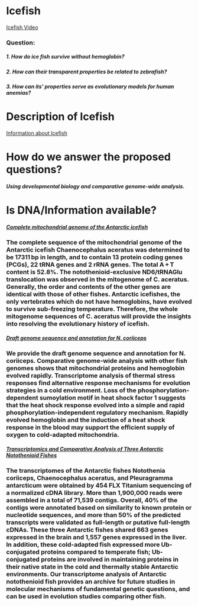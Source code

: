 # Icefish
[Icefish Video](https://www.youtube.com/watch?v=4DKC7uX83Tk)
### Question:
##### 1. How do ice fish survive without hemoglobin? 
##### 2. How can their transparent properties be related to zebrafish?
##### 3. How can its' properties serve as evolutionary models for human anemias?
# Description of Icefish
[Information about Icefish](https://www.britannica.com/animal/icefish)
# How do we answer the proposed questions?
##### Using developmental biology and comparative genome-wide analysis.
# Is DNA/Information available?
##### [Complete mitochondrial genome of the Antarctic icefish](http://www.tandfonline.com/doi/abs/10.3109/19401736.2013.861444?journalCode=imdn20)
### The complete sequence of the mitochondrial genome of the Antarctic icefish Chaenocephalus aceratus was determined to be 17311 bp in length, and to contain 13 protein coding genes (PCGs), 22 tRNA genes and 2 rRNA genes. The total A + T content is 52.8%. The notothenioid-exclusive ND6/tRNAGlu translocation was observed in the mitogenome of C. aceratus. Generally, the order and contents of the other genes are identical with those of other fishes. Antarctic icefishes, the only vertebrates which do not have hemoglobins, have evolved to survive sub-freezing temperature. Therefore, the whole mitogenome sequences of C. aceratus will provide the insights into resolving the evolutionary history of icefish.
##### [Draft genome sequence and annotation for N. coriiceps](https://genomebiology.biomedcentral.com/articles/10.1186/s13059-014-0468-1)
### We provide the draft genome sequence and annotation for N. coriiceps. Comparative genome-wide analysis with other fish genomes shows that mitochondrial proteins and hemoglobin evolved rapidly. Transcriptome analysis of thermal stress responses find alternative response mechanisms for evolution strategies in a cold environment. Loss of the phosphorylation-dependent sumoylation motif in heat shock factor 1 suggests that the heat shock response evolved into a simple and rapid phosphorylation-independent regulatory mechanism. Rapidly evolved hemoglobin and the induction of a heat shock response in the blood may support the efficient supply of oxygen to cold-adapted mitochondria.
##### [Transcriptomics and Comparative Analysis of Three Antarctic Notothenioid Fishes](https://www.ncbi.nlm.nih.gov/pmc/articles/PMC3420891/)
### The transcriptomes of the Antarctic fishes Notothenia coriiceps, Chaenocephalus aceratus, and Pleuragramma antarcticum were obtained by 454 FLX Titanium sequencing of a normalized cDNA library. More than 1,900,000 reads were assembled in a total of 71,539 contigs. Overall, 40% of the contigs were annotated based on similarity to known protein or nucleotide sequences, and more than 50% of the predicted transcripts were validated as full-length or putative full-length cDNAs. These three Antarctic fishes shared 663 genes expressed in the brain and 1,557 genes expressed in the liver. In addition, these cold-adapted fish expressed more Ub-conjugated proteins compared to temperate fish; Ub-conjugated proteins are involved in maintaining proteins in their native state in the cold and thermally stable Antarctic environments. Our transcriptome analysis of Antarctic notothenioid fish provides an archive for future studies in molecular mechanisms of fundamental genetic questions, and can be used in evolution studies comparing other fish.
